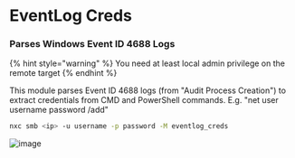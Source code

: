 # EventLog Creds

### Parses Windows Event ID 4688 Logs

{% hint style="warning" %}
You need at least local admin privilege on the remote target
{% endhint %}

This module parses Event ID 4688 logs (from "Audit Process Creation") to extract credentials from CMD and PowerShell commands. E.g. "net user username password /add"

```bash
nxc smb <ip> -u username -p password -M eventlog_creds
```

![image](https://github.com/user-attachments/assets/ea7b71d4-4ecb-4662-8ad8-d3a811ab5d42)
